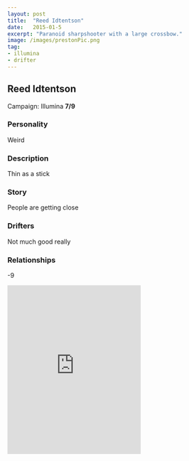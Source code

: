 ```yaml
---
layout: post
title:  "Reed Idtentson"
date:   2015-01-5
excerpt: "Paranoid sharpshooter with a large crossbow."
image: /images/prestonPic.png
tag:
- illumina
- drifter 
---
```


## Reed Idtentson
Campaign: Illumina
**7/9**

### Personality
Weird

### Description
Thin as a stick

### Story
People are getting close 

### Drifters
Not much good really

### Relationships
-9

<iframe src="https://open.spotify.com/embed/user/isittooshortornotavailable/playlist/2TrnJNEil54QvmZ2IfYJKm" width="300" height="380" frameborder="0" allowtransparency="true" allow="encrypted-media"></iframe>
